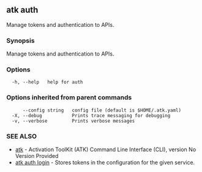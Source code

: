 ## atk auth

Manage tokens and authentication to APIs.

### Synopsis

Manage tokens and authentication to APIs.

### Options

```
  -h, --help   help for auth
```

### Options inherited from parent commands

```
      --config string   config file (default is $HOME/.atk.yaml)
  -X, --debug           Prints trace messaging for debugging
  -v, --verbose         Prints verbose messages
```

### SEE ALSO

* [atk](atk.md)	 - Activation ToolKit (ATK) Command Line Interface (CLI), version No Version Provided
* [atk auth login](atk_auth_login.md)	 - Stores tokens in the configuration for the given service.

